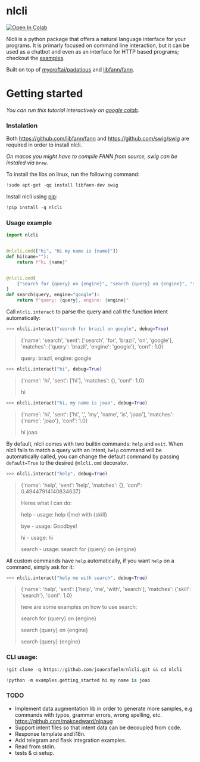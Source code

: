 # nlcli

[![Open In Colab](https://colab.research.google.com/assets/colab-badge.svg)]( https://colab.research.google.com/github/joaorafaelm/nlcli/blob/master/readme.ipynb)

Nlcli is a python package that offers a natural language interface for your
programs. It is primarly focused on command line interaction, but it can be used
as a chatbot and even as an interface for HTTP based programs; checkout the
[examples](https://github.com/joaorafaelm/nlcli/tree/master/examples).

Built on top of [mycroftai/padatious](https://github.com/MycroftAI/padatious)
and [libfann/fann](https://github.com/libfann/fann).

# Getting started

*You can run this tutorial interactively on [google colab](https://colab.research.google.com/github/joaorafaelm/nlcli/blob/master/readme.ipynb).*

### Instalation

Both https://github.com/libfann/fann and https://github.com/swig/swig are
required in order to install nlcli.

*On macos you might have to compile FANN from source, swig can be instaled via
`brew`.*

To install the libs on linux, run the following command:

```python
!sudo apt-get -qq install libfann-dev swig
```

Install nlcli using [pip](https://pip.pypa.io/en/stable/quickstart/):

```python
!pip install -q nlcli
```

### Usage example

```python
import nlcli


@nlcli.cmd(["hi", "Hi my name is {name}"])
def hi(name=""):
    return f"hi {name}"


@nlcli.cmd(
    ["search for {query} on {engine}", "search {query} on {engine}", "search {query} {engine}"]
)
def search(query, engine="google"):
    return f"query: {query}, engine: {engine}"
```

Call `nlcli.interact` to parse the query and call the function intent
automatically:

```python
>>> nlcli.interact("search for brazil on google", debug=True)
```
>{'name': 'search', 'sent': ['search', 'for', 'brazil', 'on', 'google'], 'matches': {'query': 'brazil', 'engine': 'google'}, 'conf': 1.0}
>
>query: brazil, engine: google


```python
>>> nlcli.interact("hi", debug=True)
```
>{'name': 'hi', 'sent': ['hi'], 'matches': {}, 'conf': 1.0}
>
>hi

```python
>>> nlcli.interact("hi, my name is joao", debug=True)
```
>{'name': 'hi', 'sent': ['hi', ',', 'my', 'name', 'is', 'joao'], 'matches': {'name': 'joao'}, 'conf': 1.0}
>
>hi joao

By default, nlcli comes with two builtin commands: `help` and `exit`. When nlcli
fails to match a query with an intent, `help` command will be automatically
called, you can change the default command by passing `default=True` to the
desired `@nlcli.cmd` decorator.

```python
>>> nlcli.interact("help", debug=True)
```
>{'name': 'help', 'sent': 'help', 'matches': {}, 'conf': 0.49447914140834637}
>
>Heres what I can do:
>
>	help - usage: help (|me) with {skill}
>
>	bye - usage: Goodbye!
>
>	hi - usage: hi
>
>	search - usage: search for {query} on {engine}

All custom commands have `help` automatically, if you want `help` on a command,
simply ask for it:

```python
>>> nlcli.interact("help me with search", debug=True)
```
>{'name': 'help', 'sent': ['help', 'me', 'with', 'search'], 'matches': {'skill': 'search'}, 'conf': 1.0}
>
>here are some examples on how to use search:
>
>	search for {query} on {engine}
>
>	search {query} on {engine}
>
>	search {query} {engine}

### CLI usage:

```python
!git clone -q https://github.com/joaorafaelm/nlcli.git && cd nlcli
```

```python
!python -m examples.getting_started hi my name is joao
```

### TODO
- Implement data augmentation lib in order to generate more samples, e.g
commands with typos, grammar errors, wrong spelling, etc.
https://github.com/makcedward/nlpaug
- Support intent files so that intent data can be decoupled from code.
- Response template and i18n.
- Add telegram and flask integration examples.
- Read from stdin.
- tests & ci setup.
